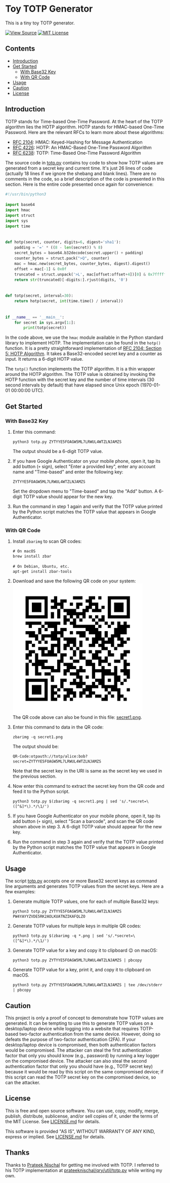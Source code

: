 Toy TOTP Generator
==================

This is a tiny toy TOTP generator.

[![View Source][Source SVG]][Source File]
[![MIT License][License SVG]][L]

[Source SVG]: https://img.shields.io/badge/view-source-brightgreen.svg
[Source File]: totp.py
[License SVG]: https://img.shields.io/badge/license-MIT-blue.svg
[L]: LICENSE.md


Contents
--------

* [Introduction](#introduction)
* [Get Started](#get-started)
  * [With Base32 Key](#with-base32-key)
  * [With QR Code](#with-qr-code)
* [Usage](#usage)
* [Caution](#caution)
* [License](#license)


Introduction
------------

TOTP stands for Time-based One-Time Password. At the heart of the TOTP
algorithm lies the HOTP algorithm. HOTP stands for HMAC-based One-Time
Password. Here are the relevant RFCs to learn more about these
algorithms:

  - [RFC 2104]: HMAC: Keyed-Hashing for Message Authentication
  - [RFC 4226]: HOTP: An HMAC-Based One-Time Password Algorithm
  - [RFC 6238]: TOTP: Time-Based One-Time Password Algorithm

[RFC 2104]: https://tools.ietf.org/html/rfc2104
[RFC 4226]: https://tools.ietf.org/html/rfc4226
[RFC 6238]: https://tools.ietf.org/html/rfc6238

The source code in [totp.py](totp.py) contains toy code to show how TOTP
values are generated from a secret key and current time. It's just 26
lines of code (actually 18 lines if we ignore the shebang and blank
lines). There are no comments in the code, so a brief description of the
code is presented in this section. Here is the entire code presented
once again for convenience:

```python
#!/usr/bin/python3

import base64
import hmac
import struct
import sys
import time


def hotp(secret, counter, digits=6, digest='sha1'):
    padding = '=' * ((8 - len(secret)) % 8)
    secret_bytes = base64.b32decode(secret.upper() + padding)
    counter_bytes = struct.pack(">Q", counter)
    mac = hmac.new(secret_bytes, counter_bytes, digest).digest()
    offset = mac[-1] & 0x0f
    truncated = struct.unpack('>L', mac[offset:offset+4])[0] & 0x7fffffff
    return str(truncated)[-digits:].rjust(digits, '0')


def totp(secret, interval=30):
    return hotp(secret, int(time.time() / interval))


if __name__ == '__main__':
    for secret in sys.argv[1:]:
        print(totp(secret))
```

In the code above, we use the `hmac` module available in the Python
standard library to implement HOTP. The implementation can be found in
the `hotp()` function. It is a pretty straightforward implementation of
[RFC 2104: Section 5: HOTP Algorithm][RFC 2104-5]. It takes a
Base32-encoded secret key and a counter as input. It returns a 6-digit
HOTP value.

The `totp()` function implements the TOTP algorithm. It is a thin
wrapper around the HOTP algorithm. The TOTP value is obtained by
invoking the HOTP function with the secret key and the number of time
intervals (30 second intervals by default) that have elapsed since Unix
epoch (1970-01-01 00:00:00 UTC).

[RFC 2104-5]: https://tools.ietf.org/html/rfc4226#section-5


Get Started
-----------

### With Base32 Key

 1. Enter this command:

        python3 totp.py ZYTYYE5FOAGW5ML7LRWUL4WTZLNJAMZS

    The output should be a 6-digit TOTP value.

 2. If you have Google Authenticator on your mobile phone, open it, tap
    its add button (`+` sign), select "Enter a provided key", enter any
    account name and "Time-based" and enter the following key:

        ZYTYYE5FOAGW5ML7LRWUL4WTZLNJAMZS

     Set the dropdown menu to "Time-based" and tap the "Add" button. A
     6-digit TOTP value should appear for the new key.

 3. Run the command in step 1 again and verify that the TOTP value
    printed by the Python script matches the TOTP value that appears in
    Google Authenticator.


### With QR Code

 1. Install `zbarimg` to scan QR codes:

    ```shell
    # On macOS
    brew install zbar

    # On Debian, Ubuntu, etc.
    apt-get install zbar-tools
    ```

 2. Download and save the following QR code on your system:\
    [![QR code for TOTP secret key](secret1.png)](secret1.png)\
    The QR code above can also be found in this file:
    [secret1.png](secret1.png).

 3. Enter this command to data in the QR code:


    ```shell
    zbarimg -q secret1.png
    ```

    The output should be:

    ```
    QR-Code:otpauth://totp/alice:bob?secret=ZYTYYE5FOAGW5ML7LRWUL4WTZLNJAMZS
    ```

    Note that the secret key in the URI is same as the secret key we
    used in the previous section.

 4. Now enter this command to extract the secret key from the QR code
    and feed it to the Python script.

    ```shell
    python3 totp.py $(zbarimg -q secret1.png | sed 's/.*secret=\([^&]*\).*/\1/')
    ```

 5. If you have Google Authenticator on your mobile phone, open it, tap
    its add button (`+` sign), select "Scan a barcode", and scan the QR
    code shown above in step 3. A 6-digit TOTP value should appear for
    the new key.

 6. Run the command in step 3 again and verify that the TOTP value
    printed by the Python script matches the TOTP value that appears in
    Google Authenticator.


Usage
-----

The script [totp.py](totp.py) accepts one or more Base32 secret keys as
command line arguments and generates TOTP values from the secret keys.
Here are a few examples:

 1. Generate multiple TOTP values, one for each of multiple Base32 keys:

    ```shell
    python3 totp.py ZYTYYE5FOAGW5ML7LRWUL4WTZLNJAMZS PW4YAYYZVDE5RK2AOLKUATNZIKAFQLZO
    ```

 2. Generate TOTP values for multiple keys in multiple QR codes:

    ```shell
    python3 totp.py $(zbarimg -q *.png | sed 's/.*secret=\([^&]*\).*/\1/')
    ```

 3. Generate TOTP value for a key and copy it to clipboard :wink: on macOS:

    ```shell
    python3 totp.py ZYTYYE5FOAGW5ML7LRWUL4WTZLNJAMZS | pbcopy
    ```

 4. Generate TOTP value for a key, print it, and copy it to clipboard on
    macOS.

    ```shell
    python3 totp.py ZYTYYE5FOAGW5ML7LRWUL4WTZLNJAMZS | tee /dev/stderr | pbcopy
    ```


Caution
-------

This project is only a proof of concept to demonstrate how TOTP values
are generated. It can be tempting to use this to generate TOTP values on
a desktop/laptop device while logging into a website that requires
TOTP-based two-factor authentication from the same device. However,
doing so defeats the purpose of two-factor authentication (2FA). If your
desktop/laptop device is compromised, then both authentication factors
would be compromised. The attacker can steal the first authentication
factor that only you should know (e.g., password) by running a key
logger on the compromised device. The attacker can also steal the second
authentication factor that only you should have (e.g., TOTP secret key)
because it would be read by this script on the same compromised device;
if this script can read the TOTP secret key on the compromised device,
so can the attacker.


License
-------

This is free and open source software. You can use, copy, modify,
merge, publish, distribute, sublicense, and/or sell copies of it,
under the terms of the MIT License. See [LICENSE.md][L] for details.

This software is provided "AS IS", WITHOUT WARRANTY OF ANY KIND,
express or implied. See [LICENSE.md][L] for details.


Thanks
------

Thanks to [Prateek Nischal][PN] for getting me involved with TOTP. I
referred to his TOTP implementation at
[prateeknischal/qry/util/totp.py][PNTOTP] while writing my own.

[PN]: https://github.com/prateeknischal
[PNTOTP]: https://github.com/prateeknischal/qry/blob/master/util/totp.py
